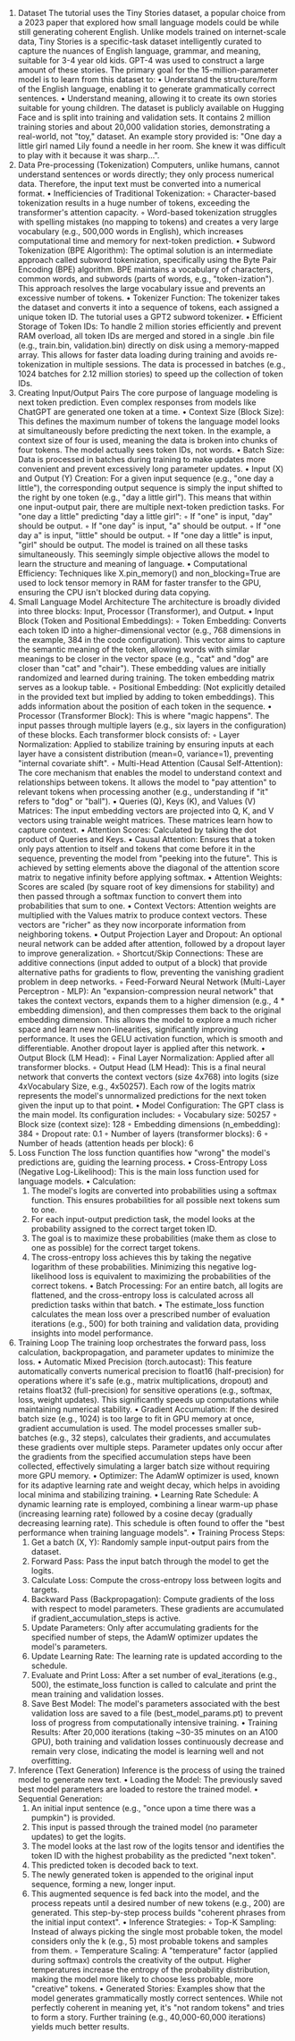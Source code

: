 1. Dataset
The tutorial uses the Tiny Stories dataset, a popular choice from a 2023 paper that explored how small language models could be while still generating coherent English. Unlike models trained on internet-scale data, Tiny Stories is a specific-task dataset intelligently curated to capture the nuances of English language, grammar, and meaning, suitable for 3-4 year old kids. GPT-4 was used to construct a large amount of these stories.
The primary goal for the 15-million-parameter model is to learn from this dataset to:
• Understand the structure/form of the English language, enabling it to generate grammatically correct sentences.
• Understand meaning, allowing it to create its own stories suitable for young children.
The dataset is publicly available on Hugging Face and is split into training and validation sets. It contains 2 million training stories and about 20,000 validation stories, demonstrating a real-world, not "toy," dataset. An example story provided is: "One day a little girl named Lily found a needle in her room. She knew it was difficult to play with it because it was sharp...".
2. Data Pre-processing (Tokenization)
Computers, unlike humans, cannot understand sentences or words directly; they only process numerical data. Therefore, the input text must be converted into a numerical format.
• Inefficiencies of Traditional Tokenization:
    ◦ Character-based tokenization results in a huge number of tokens, exceeding the transformer's attention capacity.
    ◦ Word-based tokenization struggles with spelling mistakes (no mapping to tokens) and creates a very large vocabulary (e.g., 500,000 words in English), which increases computational time and memory for next-token prediction.
• Subword Tokenization (BPE Algorithm): The optimal solution is an intermediate approach called subword tokenization, specifically using the Byte Pair Encoding (BPE) algorithm. BPE maintains a vocabulary of characters, common words, and subwords (parts of words, e.g., "token-ization"). This approach resolves the large vocabulary issue and prevents an excessive number of tokens.
• Tokenizer Function: The tokenizer takes the dataset and converts it into a sequence of tokens, each assigned a unique token ID. The tutorial uses a GPT2 subword tokenizer.
• Efficient Storage of Token IDs: To handle 2 million stories efficiently and prevent RAM overload, all token IDs are merged and stored in a single .bin file (e.g., train.bin, validation.bin) directly on disk using a memory-mapped array. This allows for faster data loading during training and avoids re-tokenization in multiple sessions. The data is processed in batches (e.g., 1024 batches for 2.12 million stories) to speed up the collection of token IDs.
3. Creating Input/Output Pairs
The core purpose of language modeling is next token prediction. Even complex responses from models like ChatGPT are generated one token at a time.
• Context Size (Block Size): This defines the maximum number of tokens the language model looks at simultaneously before predicting the next token. In the example, a context size of four is used, meaning the data is broken into chunks of four tokens. The model actually sees token IDs, not words.
• Batch Size: Data is processed in batches during training to make updates more convenient and prevent excessively long parameter updates.
• Input (X) and Output (Y) Creation: For a given input sequence (e.g., "one day a little"), the corresponding output sequence is simply the input shifted to the right by one token (e.g., "day a little girl"). This means that within one input-output pair, there are multiple next-token prediction tasks. For "one day a little" predicting "day a little girl":
    ◦ If "one" is input, "day" should be output.
    ◦ If "one day" is input, "a" should be output.
    ◦ If "one day a" is input, "little" should be output.
    ◦ If "one day a little" is input, "girl" should be output. The model is trained on all these tasks simultaneously. This seemingly simple objective allows the model to learn the structure and meaning of language.
• Computational Efficiency: Techniques like X.pin_memory() and non_blocking=True are used to lock tensor memory in RAM for faster transfer to the GPU, ensuring the CPU isn't blocked during data copying.
4. Small Language Model Architecture
The architecture is broadly divided into three blocks: Input, Processor (Transformer), and Output.
• Input Block (Token and Positional Embeddings):
    ◦ Token Embedding: Converts each token ID into a higher-dimensional vector (e.g., 768 dimensions in the example, 384 in the code configuration). This vector aims to capture the semantic meaning of the token, allowing words with similar meanings to be closer in the vector space (e.g., "cat" and "dog" are closer than "cat" and "chair"). These embedding values are initially randomized and learned during training. The token embedding matrix serves as a lookup table.
    ◦ Positional Embedding: (Not explicitly detailed in the provided text but implied by adding to token embeddings). This adds information about the position of each token in the sequence.
• Processor (Transformer Block): This is where "magic happens". The input passes through multiple layers (e.g., six layers in the configuration) of these blocks. Each transformer block consists of:
    ◦ Layer Normalization: Applied to stabilize training by ensuring inputs at each layer have a consistent distribution (mean=0, variance=1), preventing "internal covariate shift".
    ◦ Multi-Head Attention (Causal Self-Attention): The core mechanism that enables the model to understand context and relationships between tokens. It allows the model to "pay attention" to relevant tokens when processing another (e.g., understanding if "it" refers to "dog" or "ball").
        ▪ Queries (Q), Keys (K), and Values (V) Matrices: The input embedding vectors are projected into Q, K, and V vectors using trainable weight matrices. These matrices learn how to capture context.
        ▪ Attention Scores: Calculated by taking the dot product of Queries and Keys.
        ▪ Causal Attention: Ensures that a token only pays attention to itself and tokens that come before it in the sequence, preventing the model from "peeking into the future". This is achieved by setting elements above the diagonal of the attention score matrix to negative infinity before applying softmax.
        ▪ Attention Weights: Scores are scaled (by square root of key dimensions for stability) and then passed through a softmax function to convert them into probabilities that sum to one.
        ▪ Context Vectors: Attention weights are multiplied with the Values matrix to produce context vectors. These vectors are "richer" as they now incorporate information from neighboring tokens.
        ▪ Output Projection Layer and Dropout: An optional neural network can be added after attention, followed by a dropout layer to improve generalization.
    ◦ Shortcut/Skip Connections: These are additive connections (input added to output of a block) that provide alternative paths for gradients to flow, preventing the vanishing gradient problem in deep networks.
    ◦ Feed-Forward Neural Network (Multi-Layer Perceptron - MLP): An "expansion-compression neural network" that takes the context vectors, expands them to a higher dimension (e.g., 4 * embedding dimension), and then compresses them back to the original embedding dimension. This allows the model to explore a much richer space and learn new non-linearities, significantly improving performance. It uses the GELU activation function, which is smooth and differentiable. Another dropout layer is applied after this network.
• Output Block (LM Head):
    ◦ Final Layer Normalization: Applied after all transformer blocks.
    ◦ Output Head (LM Head): This is a final neural network that converts the context vectors (size 4x768) into logits (size 4xVocabulary Size, e.g., 4x50257). Each row of the logits matrix represents the model's unnormalized predictions for the next token given the input up to that point.
• Model Configuration: The GPT class is the main model. Its configuration includes:
    ◦ Vocabulary size: 50257
    ◦ Block size (context size): 128
    ◦ Embedding dimensions (n_embedding): 384
    ◦ Dropout rate: 0.1
    ◦ Number of layers (transformer blocks): 6
    ◦ Number of heads (attention heads per block): 6
5. Loss Function
The loss function quantifies how "wrong" the model's predictions are, guiding the learning process.
• Cross-Entropy Loss (Negative Log-Likelihood): This is the main loss function used for language models.
• Calculation:
    1. The model's logits are converted into probabilities using a softmax function. This ensures probabilities for all possible next tokens sum to one.
    2. For each input-output prediction task, the model looks at the probability assigned to the correct target token ID.
    3. The goal is to maximize these probabilities (make them as close to one as possible) for the correct target tokens.
    4. The cross-entropy loss achieves this by taking the negative logarithm of these probabilities. Minimizing this negative log-likelihood loss is equivalent to maximizing the probabilities of the correct tokens.
• Batch Processing: For an entire batch, all logits are flattened, and the cross-entropy loss is calculated across all prediction tasks within that batch.
• The estimate_loss function calculates the mean loss over a prescribed number of evaluation iterations (e.g., 500) for both training and validation data, providing insights into model performance.
6. Training Loop
The training loop orchestrates the forward pass, loss calculation, backpropagation, and parameter updates to minimize the loss.
• Automatic Mixed Precision (torch.autocast): This feature automatically converts numerical precision to float16 (half-precision) for operations where it's safe (e.g., matrix multiplications, dropout) and retains float32 (full-precision) for sensitive operations (e.g., softmax, loss, weight updates). This significantly speeds up computations while maintaining numerical stability.
• Gradient Accumulation: If the desired batch size (e.g., 1024) is too large to fit in GPU memory at once, gradient accumulation is used. The model processes smaller sub-batches (e.g., 32 steps), calculates their gradients, and accumulates these gradients over multiple steps. Parameter updates only occur after the gradients from the specified accumulation steps have been collected, effectively simulating a larger batch size without requiring more GPU memory.
• Optimizer: The AdamW optimizer is used, known for its adaptive learning rate and weight decay, which helps in avoiding local minima and stabilizing training.
• Learning Rate Schedule: A dynamic learning rate is employed, combining a linear warm-up phase (increasing learning rate) followed by a cosine decay (gradually decreasing learning rate). This schedule is often found to offer the "best performance when training language models".
• Training Process Steps:
    1. Get a batch (X, Y): Randomly sample input-output pairs from the dataset.
    2. Forward Pass: Pass the input batch through the model to get the logits.
    3. Calculate Loss: Compute the cross-entropy loss between logits and targets.
    4. Backward Pass (Backpropagation): Compute gradients of the loss with respect to model parameters. These gradients are accumulated if gradient_accumulation_steps is active.
    5. Update Parameters: Only after accumulating gradients for the specified number of steps, the AdamW optimizer updates the model's parameters.
    6. Update Learning Rate: The learning rate is updated according to the schedule.
    7. Evaluate and Print Loss: After a set number of eval_iterations (e.g., 500), the estimate_loss function is called to calculate and print the mean training and validation losses.
    8. Save Best Model: The model's parameters associated with the best validation loss are saved to a file (best_model_params.pt) to prevent loss of progress from computationally intensive training.
• Training Results: After 20,000 iterations (taking ~30-35 minutes on an A100 GPU), both training and validation losses continuously decrease and remain very close, indicating the model is learning well and not overfitting.
7. Inference (Text Generation)
Inference is the process of using the trained model to generate new text.
• Loading the Model: The previously saved best model parameters are loaded to restore the trained model.
• Sequential Generation:
    1. An initial input sentence (e.g., "once upon a time there was a pumpkin") is provided.
    2. This input is passed through the trained model (no parameter updates) to get the logits.
    3. The model looks at the last row of the logits tensor and identifies the token ID with the highest probability as the predicted "next token".
    4. This predicted token is decoded back to text.
    5. The newly generated token is appended to the original input sequence, forming a new, longer input.
    6. This augmented sequence is fed back into the model, and the process repeats until a desired number of new tokens (e.g., 200) are generated. This step-by-step process builds "coherent phrases from the initial input context".
• Inference Strategies:
    ◦ Top-K Sampling: Instead of always picking the single most probable token, the model considers only the k (e.g., 5) most probable tokens and samples from them.
    ◦ Temperature Scaling: A "temperature" factor (applied during softmax) controls the creativity of the output. Higher temperatures increase the entropy of the probability distribution, making the model more likely to choose less probable, more "creative" tokens.
• Generated Stories: Examples show that the model generates grammatically mostly correct sentences. While not perfectly coherent in meaning yet, it's "not random tokens" and tries to form a story. Further training (e.g., 40,000-60,000 iterations) yields much better results.
